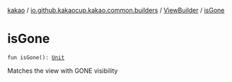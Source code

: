 [kakao](../../index.md) / [io.github.kakaocup.kakao.common.builders](../index.md) / [ViewBuilder](index.md) / [isGone](./is-gone.md)

# isGone

`fun isGone(): `[`Unit`](https://kotlinlang.org/api/latest/jvm/stdlib/kotlin/-unit/index.html)

Matches the view with GONE visibility

